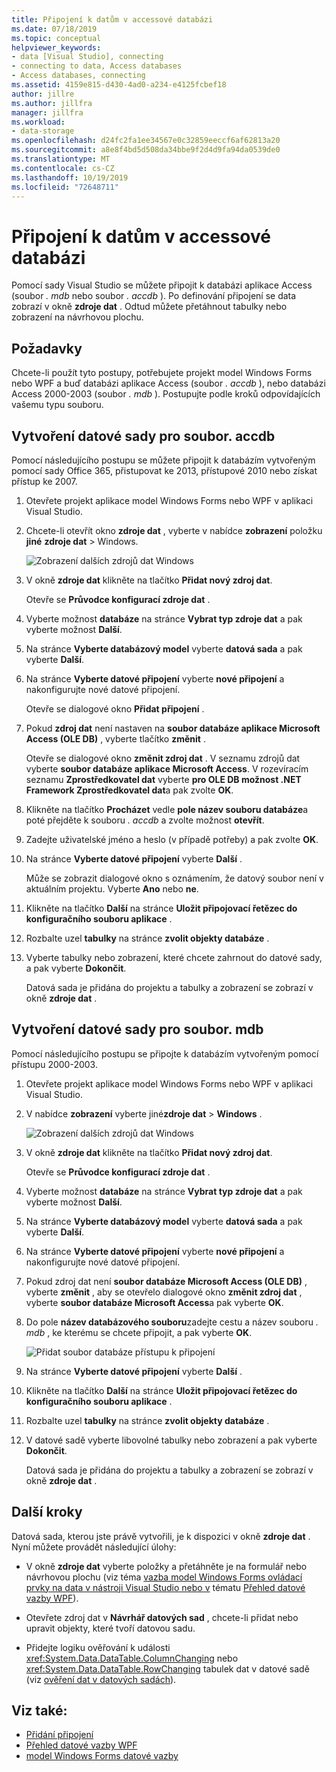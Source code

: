 ```yaml
---
title: Připojení k datům v accessové databázi
ms.date: 07/18/2019
ms.topic: conceptual
helpviewer_keywords:
- data [Visual Studio], connecting
- connecting to data, Access databases
- Access databases, connecting
ms.assetid: 4159e815-d430-4ad0-a234-e4125fcbef18
author: jillre
ms.author: jillfra
manager: jillfra
ms.workload:
- data-storage
ms.openlocfilehash: d24fc2fa1ee34567e0c32859eeccf6af62813a20
ms.sourcegitcommit: a8e8f4bd5d508da34bbe9f2d4d9fa94da0539de0
ms.translationtype: MT
ms.contentlocale: cs-CZ
ms.lasthandoff: 10/19/2019
ms.locfileid: "72648711"
---
```

# <a name="connect-to-data-in-an-access-database"></a>Připojení k datům v accessové databázi

Pomocí sady Visual Studio se můžete připojit k databázi aplikace Access (soubor *. mdb* nebo soubor *. accdb* ). Po definování připojení se data zobrazí v okně **zdroje dat** . Odtud můžete přetáhnout tabulky nebo zobrazení na návrhovou plochu.

## <a name="prerequisites"></a>Požadavky

Chcete-li použít tyto postupy, potřebujete projekt model Windows Forms nebo WPF a buď databázi aplikace Access (soubor *. accdb* ), nebo databázi Access 2000-2003 (soubor *. mdb* ). Postupujte podle kroků odpovídajících vašemu typu souboru.

## <a name="create-a-dataset-for-an-accdb-file"></a>Vytvoření datové sady pro soubor. accdb

Pomocí následujícího postupu se můžete připojit k databázím vytvořeným pomocí sady Office 365, přistupovat ke 2013, přístupové 2010 nebo získat přístup ke 2007.

1. Otevřete projekt aplikace model Windows Forms nebo WPF v aplikaci Visual Studio.

2. Chcete-li otevřít okno **zdroje dat** , vyberte v nabídce **zobrazení** položku **jiné** **zdroje dat** >  Windows.

   ![Zobrazení dalších zdrojů dat Windows](../data-tools/media/viewdatasources.png)

3. V okně **zdroje dat** klikněte na tlačítko **Přidat nový zdroj dat**.

   Otevře se **Průvodce konfigurací zdroje dat** .

4. Vyberte možnost **databáze** na stránce **Vybrat typ zdroje dat** a pak vyberte možnost **Další**.

5. Na stránce **Vyberte databázový model** vyberte **datová sada** a pak vyberte **Další**.

6. Na stránce **Vyberte datové připojení** vyberte **nové připojení** a nakonfigurujte nové datové připojení.

   Otevře se dialogové okno **Přidat připojení** .

7. Pokud **zdroj dat** není nastaven na **soubor databáze aplikace Microsoft Access (OLE DB)** , vyberte tlačítko **změnit** .

   Otevře se dialogové okno **změnit zdroj dat** . V seznamu zdrojů dat vyberte **soubor databáze aplikace Microsoft Access**. V rozevíracím seznamu **Zprostředkovatel dat** vyberte **pro OLE DB možnost .NET Framework Zprostředkovatel dat**a pak zvolte **OK**.

8. Klikněte na tlačítko **Procházet** vedle **pole název souboru databáze**a poté přejděte k souboru *. accdb* a zvolte možnost **otevřít**.

9. Zadejte uživatelské jméno a heslo (v případě potřeby) a pak zvolte **OK**.

10. Na stránce **Vyberte datové připojení** vyberte **Další** .

    Může se zobrazit dialogové okno s oznámením, že datový soubor není v aktuálním projektu. Vyberte **Ano** nebo **ne**.

11. Klikněte na tlačítko **Další** na stránce **Uložit připojovací řetězec do konfiguračního souboru aplikace** .

12. Rozbalte uzel **tabulky** na stránce **zvolit objekty databáze** .

13. Vyberte tabulky nebo zobrazení, které chcete zahrnout do datové sady, a pak vyberte **Dokončit**.

    Datová sada je přidána do projektu a tabulky a zobrazení se zobrazí v okně **zdroje dat** .

## <a name="create-a-dataset-for-an-mdb-file"></a>Vytvoření datové sady pro soubor. mdb

Pomocí následujícího postupu se připojte k databázím vytvořeným pomocí přístupu 2000-2003.

1. Otevřete projekt aplikace model Windows Forms nebo WPF v aplikaci Visual Studio.

2. V nabídce **zobrazení** vyberte jiné**zdroje dat** >  **Windows** .

   ![Zobrazení dalších zdrojů dat Windows](../data-tools/media/viewdatasources.png)

3. V okně **zdroje dat** klikněte na tlačítko **Přidat nový zdroj dat**.

    Otevře se **Průvodce konfigurací zdroje dat** .

4. Vyberte možnost **databáze** na stránce **Vybrat typ zdroje dat** a pak vyberte možnost **Další**.

5. Na stránce **Vyberte databázový model** vyberte **datová sada** a pak vyberte **Další**.

6. Na stránce **Vyberte datové připojení** vyberte **nové připojení** a nakonfigurujte nové datové připojení.

7. Pokud zdroj dat není **soubor databáze Microsoft Access (OLE DB)** , vyberte **změnit** , aby se otevřelo dialogové okno **změnit zdroj dat** , vyberte **soubor databáze Microsoft Access**a pak vyberte **OK**.

8. Do pole **název databázového souboru**zadejte cestu a název souboru *. mdb* , ke kterému se chcete připojit, a pak vyberte **OK**.

   ![Přidat soubor databáze přístupu k připojení](../data-tools/media/add-connection-access-db.png)

9. Na stránce **Vyberte datové připojení** vyberte **Další** .

10. Klikněte na tlačítko **Další** na stránce **Uložit připojovací řetězec do konfiguračního souboru aplikace** .

11. Rozbalte uzel **tabulky** na stránce **zvolit objekty databáze** .

12. V datové sadě vyberte libovolné tabulky nebo zobrazení a pak vyberte **Dokončit**.

    Datová sada je přidána do projektu a tabulky a zobrazení se zobrazí v okně **zdroje dat** .

## <a name="next-steps"></a>Další kroky

Datová sada, kterou jste právě vytvořili, je k dispozici v okně **zdroje dat** . Nyní můžete provádět následující úlohy:

- V okně **zdroje dat** vyberte položky a přetáhněte je na formulář nebo návrhovou plochu (viz téma [vazba model Windows Forms ovládací prvky na data v nástroji Visual Studio nebo v](../data-tools/bind-windows-forms-controls-to-data-in-visual-studio.md) tématu [Přehled datové vazby WPF](/dotnet/framework/wpf/data/data-binding-overview)).

- Otevřete zdroj dat v **Návrhář datových sad** , chcete-li přidat nebo upravit objekty, které tvoří datovou sadu.

- Přidejte logiku ověřování k události <xref:System.Data.DataTable.ColumnChanging> nebo <xref:System.Data.DataTable.RowChanging> tabulek dat v datové sadě (viz [ověření dat v datových sadách](../data-tools/validate-data-in-datasets.md)).

## <a name="see-also"></a>Viz také:

- [Přidání připojení](../data-tools/add-new-connections.md)
- [Přehled datové vazby WPF](/dotnet/framework/wpf/data/data-binding-overview)
- [model Windows Forms datové vazby](/dotnet/framework/winforms/data-binding-and-windows-forms)
